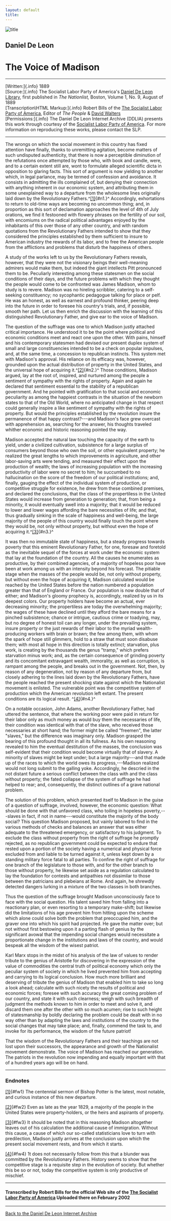 ```yaml
---
layout: default
title: 
---
```

![title](header.jpg)

## Daniel De Leon

# The Voice of Madison

------------------------------------------------------------------------

[Written:]{.info} 1889\
[Source:]{.info} The Socialist Labor Party of America's [Daniel De Leon
Library](http://slp.org/litera2.htm#anchor437650), first published in
*The Nationlist,* Boston, Volume 1, No. 9, August of 1889\
[Transcription\\HTML Markup:]{.info} Robert Bills of the [The Socialist
Labor Party of America](http://slp.org), Editor of *The People* & [David
Walters](../../../../admin/volunteers/biographies/walters.htm)\
[Permissions:]{.info} The Daniel De Leon Internet Archive (DDLIA)
presents this work through courtesy of the [Socialist Labor Party of
America](http://slp.org). For more information on reproducing these
works, please contact the SLP.

------------------------------------------------------------------------

The wrongs on which the social movement in this country has fixed
attention have finally, thanks to unremitting agitation, become matters
of such undisputed authenticity, that there is now a perceptible
diminution of the refutations once attempted by those who, with book and
candle, were, and to a certain extent still are, wont to formulate
alleged scientific dicta in opposition to glaring facts. This sort of
argument is now yielding to another which, in legal parlance, may be
termed of confession and avoidance. It consists in admitting the ills
complained of, but denying their connection with anything inherent in
our economic system, and attributing them in some unexplained way to a
departure from the wholesome lines originally laid down by the
Revolutionary Fathers.^[\[1\]](#n1){#n1.}^ Accordingly, exhortations to
return to old-time ways are becoming no uncommon thing; and, in
proportion as this sort of declamation approaches the level of 4th of
July orations, we find it festooned with flowery phrases on the
fertility of our soil, with encomiums on the radical political
advantages enjoyed by the inhabitants of this over those of any other
country, and with random quotations from the Revolutionary Fathers
intended to show that they considered the principles established by them
sufficient to insure to American industry the rewards of its labor, and
to free the American people from the afflictions and problems that
disturb the happiness of others.

A study of the works left to us by the Revolutionary Fathers reveals,
however, that they were not the visionary beings their well-meaning
admirers would make them, but indeed the giant intellects Pitt
pronounced them to be. Peculiarly interesting among these statesmen on
the social conditions of their days, and the future problems with which
they thought the people would come to be confronted was James Madison,
whom to study is to revere. Madison was no hireling scribbler, catering
to a self-seeking constituency; no sycophantic pedagogue talking for
place or pelf. He was an honest, as well as earnest and profound
thinker, peering deep into the future in order to foresee his country's
trials, and, if possible, smooth her path. Let us then enrich the
discussion with the learning of this distinguished Revolutionary Father,
and give ear to the voice of Madison.

The question of the suffrage was one to which Madison justly attached
critical importance. He understood it to be the point where political
and economic conditions meet and react one upon the other. With pains,
himself and his contemporary statesmen had devised our present duplex
system of small and large constituencies intended to be a check on
popular impulses, and, at the same time, a concession to republican
instincts. This system met with Madison's approval. His reliance on its
efficacy was, however, grounded upon the actual distribution of property
in the United States, and the universal hope of acquiring
it.^[\[2\]](#n2){#n2.}^ Those conditions, Madison argued, lay at the
root of, inspired, and nurtured among the people a sentiment of sympathy
with the rights of property. Again and again he declared that sentiment
essential to the stability of a republican government. And he pointed
with gratification to that social and economic peculiarity as among the
happiest contrasts in the situation of the newborn states to that of the
Old World, where no anticipated change in that respect could generally
inspire a like sentiment of sympathy with the rights of property. But
would the principles established by the revolution insure the permanence
of that happy contrast?---and Madison's face grew overcast with
apprehension as, searching for the answer, his thoughts traveled whither
economic and historic reasoning pointed the way.

Madison accepted the natural law touching the capacity of the earth to
yield, under a civilized cultivation, subsistence for a large surplus of
consumers beyond those who own the soil, or other equivalent property;
he realized the great lengths to which improvements in agriculture, and
other labor-saving arts were tending, and measured their effect upon the
production of wealth; the laws of increasing population with the
increasing productivity of labor were no secret to him; he succumbed to
no hallucination on the score of the freedom of our political
institutions; and, finally, gauging the effect of the individual system
of production, or competitive struggle for existence, he drew from these
combined premises, and declared the conclusions, that the class of the
propertiless in the United States would increase from generation to
generation; that, from being a minority, it would eventually swell into
a majority; that it would be reduced to lower and lower wages affording
the bare necessities of life; and that, thus gradually sinking in the
scale of happiness and well-being, the large majority of the people of
this country would finally touch the point where they would be, not only
without property, but without even the hope of acquiring
it.^[\[3\]](#n3){#n3.}^

It was then no immutable state of happiness, but a steady progress
towards poverty that this eminent Revolutionary Father, for one, foresaw
and foretold as the inevitable sequel of the forces at work under the
economic system that lay at the foundation of the country. All the
causes he enumerates as productive, by their combined agencies, of a
majority of hopeless poor have been at work among us with an intensity
beyond his forecast. The pitiable stage when the masses of the people
would be, not only without property, but without even the hope of
acquiring it, Madison calculated would be reached by the United States
before the nation numbered a population greater than that of England or
France. Our population is now double that of either; and Madison's
gloomy prophecy is, accordingly, realized by us in its deepest colors.
Our property holders have become an actual, ever decreasing minority;
the propertiless are today the overwhelming majority; the wages of these
have declined until they afford the bare means for a pinched
subsistence; chance or intrigue, cautious crime or toadying, may, but no
degree of honest toil can any longer, under the prevailing system,
insure property or the just rewards of their labor to the myriad
wealth-producing workers with brain or brawn; the few among them, with
whom the spark of hope still glimmers, hold to a straw that must soon
disabuse them; with most all hope in this direction is totally extinct;
starvation, plus work, is creating by the thousands the genus "tramp,"
which prefers starvation minus work; and, as the certain consequence of
grinding poverty and its concomitant extravagant wealth, immorality, as
well as corruption, is rampant among the people, and breaks out in the
government. Not, then, by reason of any degeneration, not by reason of
any departure from, but closely adhering to the lines laid down by the
Revolutionary Fathers, have the people reached the present shocking
state against which the Nationalist movement is enlisted. The vulnerable
point was the competitive system of production which the American
revolution left extant. The present conditions are its logical result.
^[\[4\]](#n4){#n4.}^

On a notable occasion, John Adams, another Revolutionary Father, had
uttered the sentence, that where the working poor were paid in return
for their labor only as much money as would buy them the necessaries of
life, their condition was identical with that of the slave, who received
those necessaries at short hand; the former might be called "freemen",
the latter "slaves," but the difference was imaginary only. Madison
grasped the bearing of this profound thought in all its fullness. As his
own reasoning revealed to him the eventual destitution of the masses,
the conclusion was self-evident that their condition would become
virtually that of slavery. A minority of slaves might be kept under; but
a large majority---and that made up of the races to which the world owes
its progress,---Madison realized would not long submit to the galling
yoke. Accordingly, he descried in the not distant future a serious
conflict between the class with and the class without property; the
fated collapse of the system of suffrage he had helped to rear; and,
consequently, the distinct outlines of a grave national problem.

The solution of this problem, which presented itself to Madison in the
guise of a question of suffrage, involved, however, the economic
question: What should be done with that unfavored class, who toiling in
hopeless poverty,---slaves in fact, if not in name---would constitute
the majority of the body social? This question Madison proposed, but
vainly labored to find in the various methods of checks and balances an
answer that was either adequate to the threatened emergency, or
satisfactory to his judgment. To exclude the class without property from
the right of suffrage he promptly rejected, as no republican government
could be expected to endure that rested upon a portion of the society
having a numerical and physical force excluded from and liable to be
turned against it, unless kept down by a standing military force fatal
to all parties. To confine the right of suffrage for one branch of the
legislature to those with, and for the other branch to those without
property, he likewise set aside as a regulation calculated to lay the
foundation for contests and antipathies not dissimilar to those between
the patricians and plebeians at Rome. And again, he shrewdly detected
dangers lurking in a mixture of the two classes in both branches.

Thus the question of the suffrage brought Madison unconsciously face to
face with the social question. His talent saved him from falling into a
reactionary plan, or even resorting to a temporary make-shift; but
likewise did the limitations of his age prevent him from hitting upon
the scheme which alone could solve both the problem that preoccupied
him, and the graver one into which his spirit had projected. He gave the
matter over; but not without first bestowing upon it a parting flash of
genius by the significant avowal that the impending social changes would
necessitate a proportionate change in the institutions and laws of the
country, and would bespeak all the wisdom of the wisest patriot.

Karl Marx stops in the midst of his analysis of the law of values to
render tribute to the genius of Aristotle for discovering in the
expression of the value of commodities the central truth of political
economy which only the peculiar system of society in which he lived
prevented him from accepting and carrying to its logical conclusion. How
much more brilliant and deserving of tribute the genius of Madison that
enabled him to take so long a look ahead; calculate with such nicety the
results of political and economic forces; foresee with such accuracy the
great coming problem of our country, and state it with such clearness;
weigh with such breadth of judgment the methods known to him in order to
meet and solve it, and discard them one after the other with so much
acumen; rise to such height of statesmanship by boldly declaring the
problem could be dealt with in no way other than by adapting the laws
and institutions of the country to the social changes that may take
place; and, finally, commend the task to, and invoke for its
performance, the wisdom of the future patriot!

That the wisdom of the Revolutionary Fathers and their teachings are not
lost upon their successors, the appearance and growth of the Nationalist
movement demonstrate. The voice of Madison has reached our generation.
The patriots in the revolution now impending and equally important with
that of a hundred years ago will be on hand.

------------------------------------------------------------------------

### Endnotes

[\[1\]](#n1.){#fw1} The centennial sermon of Bishop Potter is the
latest, most notable, and curious instance of this new departure.

[\[2\]](#n2.){#fw2} Even as late as the year 1829, a majority of the
people in the United States were property-holders, or the heirs and
aspirants of property.

[\[3\]](#n3.){#fw3} It should be noted that in this reasoning Madison
altogether leaves out of his calculation the additional cause of
immigration. Without this cause, a cause of which our so-called
statisticians love to turn with predilection, Madison justly arrives at
the conclusion upon which the present social movement rests, and from
which it starts.

[\[4\]](#n4.){#fw4} 1t does not necessarily follow from this that a
blunder was committed by the Revolutionary Fathers. History seems to
show that the competitive stage is a requisite step in the evolution of
society. But whether this be so or not, today the competitive system is
only productive of mischief.

------------------------------------------------------------------------

#### Transcribed by Robert Bills for the official Web site of the [The Socialist Labor Party of America](http://slp.org) Uploaded there on February 2002

------------------------------------------------------------------------

[Back to the Daniel De Leon Internet Archive](../../index.htm)
